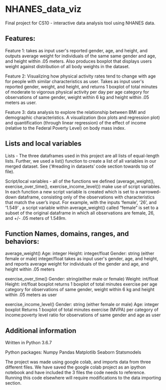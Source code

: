 # NHANES_data_viz
Final project for CS10 - interactive data analysis tool using NHANES data. 

## Features: 

Feature 1: takes as input user's reported gender, age, and height, and outputs average weight for individuals of the same same gender and age, and height within .05 meters. Also produces boxplot that displays users weight against distribution of all body weights in the dataset. 

Feature 2: Visualizing how physical activity rates tend to change with age for people with similar characteristics as user. Takes as input user's reported gender, weight, and height, and returns 1 boxplot of total minutes of moderate to vigorous physical activity per day per age category for observations of same gender, weight within 6 kg and height within .05 meters as user. 

Feature 3: data analysis to explore the relationship between BMI and demographic characteristics. A visualization (box plots and regression plot) and quantification (through linear regression) of the effect of income (relative to the Federal Poverty Level) on body mass index. 

## Lists and local variables 
Lists - The three dataframes used in this project are all lists of equal-length lists. Further, we used a list() function to create a list of all variables in our merged dataset. See (‘#reading in datasets’ code section towards top of file). 

Script/local variables - all of the functions we defined (average_weight(), exercise_over_time(), exercise_income_level()) make use of script variables. In each function a new script variable is created which is set to a narrowed-down dataframe, consisting only of the observations with characteristics that match the user’s input. For example, with the inputs ‘female’, ‘26’, and ‘1.549’ , a script variable within average_weight() called “female” is set to a subset of the original dataframe in which all observations are female, 26, and +/- .05 meters of 1.549m. 

## Function Names, domains, ranges, and behaviors: 

average_weight()
Age: integer
Height: integer/float
Gender: string (either female or male)
integer/float
takes as input user's gender, age, and height, and reports average weight for individuals of the gender and age, and height within .05 meters


exercise_over_time()
Gender: string(either male or female)
Weight: int/float
Height: int/float
boxplot
returns 1 boxplot of total minutes exercise per age category for observations of same gender, weight within 6 kg and height within .05 meters as user


exercise_income_level()
Gender: string (either female or male)
Age: integer
boxplot
Returns 1 boxplot of total minutes exercise (MVPA) per category of income:poverty level ratio for observations of same gender and age as user

## Additional information

Written in Python 3.6.7

Python packages:
Numpy
Pandas
Matplotlib
Seaborn
Statsmodels

The project was made using google colab, and imports data from three different files. We have saved the google colab project as an ipython notebook and have included the 3 files the code needs to reference. Running this code elsewhere will require modifications to the data importing section. 





